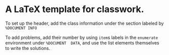 # A LaTeX template for classwork.

To set up the header, add the class information
under the section labeled by `%DOCUMENT INFO`

To add problems, add their number by using `item`s 
labels in the `enumerate` environment under `%DOCUMENT 
DATA`, and use the list elements themselves to write the solutions.
